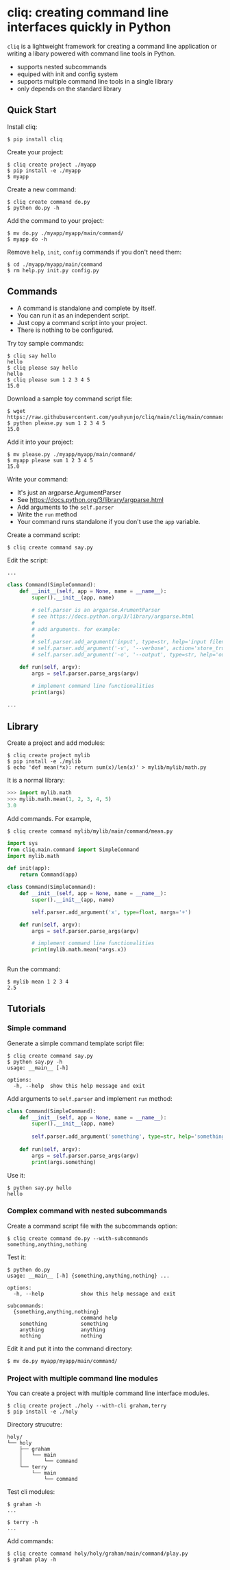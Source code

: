 # cliq: creating command line interfaces quickly in Python

`cliq` is a lightweight framework for creating a command line application or
writing a libary powered with command line tools in Python.

- supports nested subcommands
- equiped with init and config system
- supports multiple command line tools in a single library
- only depends on the standard library


## Quick Start

Install cliq:

```
$ pip install cliq
```

Create your project:

``` 
$ cliq create project ./myapp
$ pip install -e ./myapp
$ myapp
```

Create a new command:

```
$ cliq create command do.py
$ python do.py -h
```

Add the command to your project:

```
$ mv do.py ./myapp/myapp/main/command/
$ myapp do -h
```

Remove `help`, `init`, `config` commands if you don't need them:

```
$ cd ./myapp/myapp/main/command
$ rm help.py init.py config.py
```

## Commands

- A command is standalone and complete by itself.
- You can run it as an independent script. 
- Just copy a command script into your project.
- There is nothing to be configured.

Try toy sample commands:

```
$ cliq say hello
hello
$ cliq please say hello
hello
$ cliq please sum 1 2 3 4 5
15.0
```

Download a sample toy command script file:

```
$ wget https://raw.githubusercontent.com/youhyunjo/cliq/main/cliq/main/command/please.py
$ python please.py sum 1 2 3 4 5
15.0
```

Add it into your project:

```
$ mv please.py ./myapp/myapp/main/command/
$ myapp please sum 1 2 3 4 5
15.0
```

Write your command:

- It's just an argparse.ArgumentParser
- See <https://docs.python.org/3/library/argparse.html>
- Add arguments to the `self.parser`
- Write the `run` method
- Your command runs standalone if you don't use the `app` variable.

Create a command script:
```
$ cliq create command say.py 
```

Edit the script:

```python
...

class Command(SimpleCommand):
    def __init__(self, app = None, name = __name__):
        super().__init__(app, name)

        # self.parser is an argparse.ArumentParser
        # see https://docs.python.org/3/library/argparse.html       
        #
        # add arguments. for example:
        #
        # self.parser.add_argument('input', type=str, help='input filename')
        # self.parser.add_argument('-v', '--verbose', action='store_true', help='verbose')
        # self.parser.add_argument('-o', '--output', type=str, help='output filename')

    def run(self, argv):
        args = self.parser.parse_args(argv)

        # implement command line functionalities
        print(args)
 
...
```

## Library

Create a project and add modules:

```
$ cliq create project mylib
$ pip install -e ./mylib
$ echo 'def mean(*x): return sum(x)/len(x)' > mylib/mylib/math.py
```

It is a normal library:

```python
>>> import mylib.math
>>> mylib.math.mean(1, 2, 3, 4, 5)
3.0
```

Add commands. For example,

```
$ cliq create command mylib/mylib/main/command/mean.py
```

```python
import sys
from cliq.main.command import SimpleCommand
import mylib.math

def init(app):
    return Command(app)

class Command(SimpleCommand):
    def __init__(self, app = None, name = __name__):
        super().__init__(app, name)

        self.parser.add_argument('x', type=float, nargs='+')

    def run(self, argv):
        args = self.parser.parse_args(argv)

        # implement command line functionalities
        print(mylib.math.mean(*args.x))
 
```

Run the command:

```
$ mylib mean 1 2 3 4
2.5
```




## Tutorials
### Simple command

Generate a simple command template script file:

```
$ cliq create command say.py  
$ python say.py -h
usage: __main__ [-h]

options:
  -h, --help  show this help message and exit
```

Add arguments to `self.parser` and implement `run` method:

```python
class Command(SimpleCommand):
    def __init__(self, app = None, name = __name__):
        super().__init__(app, name)
        
        self.parser.add_argument('something', type=str, help='something')
        
    def run(self, argv):
        args = self.parser.parse_args(argv)
        print(args.something)
```

Use it:

```
$ python say.py hello
hello
```


### Complex command with nested subcommands

Create a command script file with the subcommands option:

```
$ cliq create command do.py --with-subcommands something,anything,nothing 
```

Test it:

```
$ python do.py
usage: __main__ [-h] {something,anything,nothing} ...

options:
  -h, --help            show this help message and exit

subcommands:
  {something,anything,nothing}
                        command help
    something           something
    anything            anything
    nothing             nothing

```

Edit it and put it into the command directory:

```
$ mv do.py myapp/myapp/main/command/
```

### Project with multiple command line modules

You can create a project with multiple command line interface modules.

```
$ cliq create project ./holy --with-cli graham,terry 
$ pip install -e ./holy
```

Directory strucutre:

```
holy/
└── holy
    ├── graham
    │   └── main
    │       └── command
    └── terry
        └── main
            └── command
```

Test cli modules:

```
$ graham -h 
...

$ terry -h 
...
```

Add commands:

```
$ cliq create command holy/holy/graham/main/command/play.py
$ graham play -h
```


